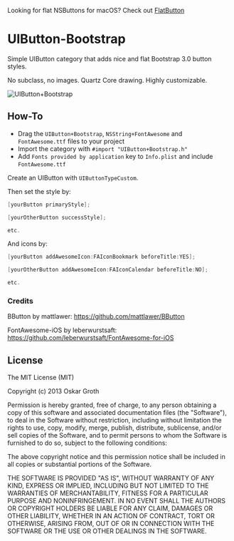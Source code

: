 Looking for flat NSButtons for macOS?
Check out [FlatButton](https://github.com/OskarGroth/FlatButton)

UIButton-Bootstrap
==================
Simple UIButton category that adds nice and flat Bootstrap 3.0 button styles. 

No subclass, no images. Quartz Core drawing. Highly customizable.

![UIButton+Bootstrap](screen.png "Screenshot")

## How-To
* Drag the `UIButton+Bootstrap`, `NSString+FontAwesome` and `FontAwesome.ttf` files to your project
* Import the category with `#import "UIButton+Bootstrap.h"`
* Add `Fonts provided by application` key to `Info.plist` and include `FontAwesome.ttf`

Create an UIButton with `UIButtonTypeCustom`.

Then set the style by:

````objective-c
[yourButton primaryStyle];

[yourOtherButton successStyle];

etc.
````

And icons by:

````objective-c
[yourButton addAwesomeIcon:FAIconBookmark beforeTitle:YES];

[yourOtherButton addAwesomeIcon:FAIconCalendar beforeTitle:NO];

etc.
````

### Credits
BButton by mattlawer: https://github.com/mattlawer/BButton

FontAwesome-iOS by leberwurstsaft: https://github.com/leberwurstsaft/FontAwesome-for-iOS

## License
The MIT License (MIT)

Copyright (c) 2013 Oskar Groth

Permission is hereby granted, free of charge, to any person obtaining a copy of
this software and associated documentation files (the "Software"), to deal in
the Software without restriction, including without limitation the rights to
use, copy, modify, merge, publish, distribute, sublicense, and/or sell copies of
the Software, and to permit persons to whom the Software is furnished to do so,
subject to the following conditions:

The above copyright notice and this permission notice shall be included in all
copies or substantial portions of the Software.

THE SOFTWARE IS PROVIDED "AS IS", WITHOUT WARRANTY OF ANY KIND, EXPRESS OR
IMPLIED, INCLUDING BUT NOT LIMITED TO THE WARRANTIES OF MERCHANTABILITY, FITNESS
FOR A PARTICULAR PURPOSE AND NONINFRINGEMENT. IN NO EVENT SHALL THE AUTHORS OR
COPYRIGHT HOLDERS BE LIABLE FOR ANY CLAIM, DAMAGES OR OTHER LIABILITY, WHETHER
IN AN ACTION OF CONTRACT, TORT OR OTHERWISE, ARISING FROM, OUT OF OR IN
CONNECTION WITH THE SOFTWARE OR THE USE OR OTHER DEALINGS IN THE SOFTWARE.

